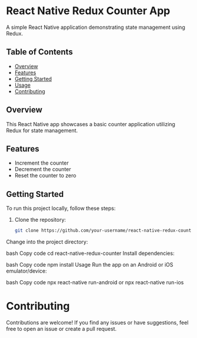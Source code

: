 # React Native Redux Counter App

A simple React Native application demonstrating state management using Redux.

## Table of Contents

- [Overview](#overview)
- [Features](#features)
- [Getting Started](#getting-started)
- [Usage](#usage)
- [Contributing](#contributing)

## Overview

This React Native app showcases a basic counter application utilizing Redux for state management.

## Features

- Increment the counter
- Decrement the counter
- Reset the counter to zero

## Getting Started

To run this project locally, follow these steps:

1. Clone the repository:

   ```bash
   git clone https://github.com/your-username/react-native-redux-counter.git
Change into the project directory:

bash
Copy code
cd react-native-redux-counter
Install dependencies:

bash
Copy code
npm install
Usage
Run the app on an Android or iOS emulator/device:

bash
Copy code
npx react-native run-android
or
npx react-native run-ios

# Contributing

Contributions are welcome! If you find any issues or have suggestions, feel free to open an issue or create a pull request.
